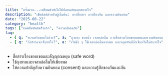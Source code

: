 ```yaml
---
title: "ครั้งแรก...เตรียมตัวยังไงให้ปลอดภัยและสบายใจ"
description: "เช็คลิสต์สำหรับผู้เริ่มต้น: การสื่อสาร การป้องกัน และความยินยอม"
date: "2025-08-22"
category: "health"
tags: ["เพศสัมพันธ์ครั้งแรก", "ความปลอดภัย"]
faq:
  - { q: "ควรเตรียมอะไรบ้าง?", a: "ถุงยาง ขวดน้ำ เจลหล่อลื่น การสื่อสารเรื่องขอบเขตและความยินยอม" }
  - { q: "ถ้ากังวลจะเจ็บทำไง?", a: "เริ่มช้า ๆ ใช้เจลหล่อลื่นมากพอ และหยุดทันทีถ้าเจ็บหรือไม่สบายใจ" }
---
```


- สื่อสารเรื่องขอบเขตและสัญญาณหยุด (safe word)  
- ใช้ถุงยางและเจลหล่อลื่นให้เพียงพอ
- ให้ความสำคัญกับความยินยอม (consent) และความรู้สึกของกันและกัน
